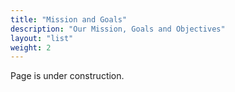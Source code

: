```yaml
---
title: "Mission and Goals"
description: "Our Mission, Goals and Objectives"
layout: "list"
weight: 2
---
```

Page is under construction.
